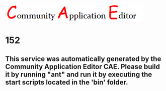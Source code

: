 ![CAE](https://github.com/PhilCAEOrg/CAE-Deployment-Temp/blob/master/microservice-152/img/logo.png)  

152
===================


This service was automatically generated by the Community Application Editor CAE. Please build it by running "ant" and run it by executing the start scripts located in the 'bin' folder.
---------------
